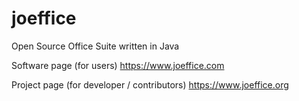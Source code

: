 # joeffice
Open Source Office Suite written in Java

Software page (for users)
https://www.joeffice.com

Project page (for developer / contributors)
https://www.joeffice.org

